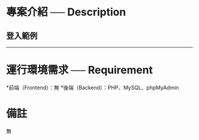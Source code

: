 # 專案介紹 ── Description

## 登入範例

<hr>

# 運行環境需求 ── Requirement

*前端（Frontend）：無
*後端（Backend）：PHP、MySQL、phpMyAdmin

# 備註

無